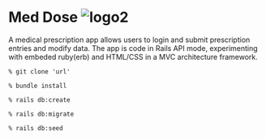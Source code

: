 # Med Dose   ![logo2](https://user-images.githubusercontent.com/25704348/234768297-ecf042c8-5bdf-4ae3-8ad1-900c35a17d5b.png)
A medical prescription app allows users to login and submit prescription entries and modify data. 
The app is code in Rails API mode, experimenting with embeded ruby(erb) and HTML/CSS in a MVC architecture framework.

```% git clone 'url'```

```% bundle install```

```% rails db:create```

```% rails db:migrate```

```% rails db:seed```

